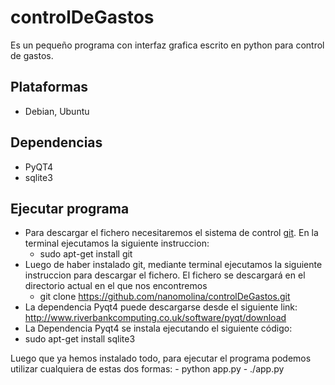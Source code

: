 controlDeGastos
===============

Es un pequeño programa con interfaz grafica escrito en python para control de gastos.


Plataformas
-----------
  
  * Debian, Ubuntu

Dependencias
------------

  * PyQT4
  * sqlite3

Ejecutar programa
-----------------

  * Para descargar el fichero necesitaremos el sistema de control [git](http://git-scm.com/ "git").
    En la terminal ejecutamos la siguiente instruccion:
    - sudo apt-get install git 
  * Luego de haber instalado git, mediante terminal ejecutamos la siguiente instruccion para descargar el fichero.
    El fichero se descargará en el directorio actual en el que nos encontremos
    - git clone https://github.com/nanomolina/controlDeGastos.git
  * La dependencia Pyqt4 puede descargarse desde el siguiente link:
    http://www.riverbankcomputing.co.uk/software/pyqt/download
  * La Dependencia Pyqt4 se instala ejecutando el siguiente código:
  * sudo apt-get install sqlite3

  Luego que ya hemos instalado todo, para ejecutar el programa podemos utilizar cualquiera de estas dos formas:
    - python app.py
    - ./app.py
